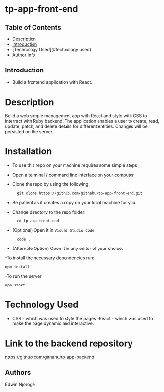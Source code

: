 # tp-app-front-end


## Table of Contents
+ [Description](#description)
+ [Introduction](#introduction)
+ [Technology Used](#technology used)
+ [Author Info](#author-Info)

## Introduction
- Build a frontend application with React.

# Description
<p>Build a web simple management app with React and style with CSS to interract with Ruby backend. The application enables a user to create, read, update, patch, and delete details for different entities. Changes will be persisted on the server.</p>

# Installation
- To use this repo on your machine requires some simple steps

- Open a terminal / command line interface on your computer
- Clone the repo by using the following:

        git clone https://github.com/githahu/tp-app-front-end.git

- Be patient as it creates a copy on your local machine for you.
- Change directory to the repo folder:

        cd tp-app-front-end

- (Optional) Open it in ``Visual Studio Code``

        code .

- (Alternate Option) Open it in any editor of your choice.

-To install the necessary dependencies run:

    npm install

-To run the server

    npm start

# Technology Used
- CSS - which was used to style the pages
-React - which was used to make the page dynamic and interactive.


# Link to the backend repository

https://github.com/githahu/tp-app-backend



## Authors
Edwin Njoroge

